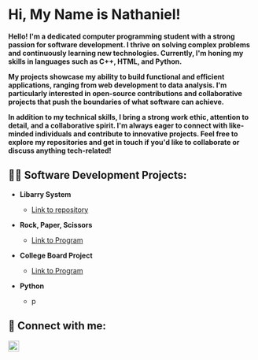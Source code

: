 <h1>Hi, My Name is Nathaniel!</h2>

<b> Hello! I'm a dedicated computer programming student with a strong passion for software development. I thrive on solving complex problems and continuously learning new technologies. Currently, I'm honing my skills in languages such as C++, HTML, and Python.

My projects showcase my ability to build functional and efficient applications, ranging from web development to data analysis. I'm particularly interested in open-source contributions and collaborative projects that push the boundaries of what software can achieve.

In addition to my technical skills, I bring a strong work ethic, attention to detail, and a collaborative spirit. I'm always eager to connect with like-minded individuals and contribute to innovative projects. Feel free to explore my repositories and get in touch if you'd like to collaborate or discuss anything tech-related! </b>

<h2>👨‍💻 Software Development Projects:</h2>

- <b> Libarry System </b>
  - [Link to repository](https://github.com/NateRY/LibarrySystemLab/edit/main/README.md)
- <b>Rock, Paper, Scissors </b>
  - [Link to Program](https://github.com/NateRY/RockPaperScissors/edit/main/README.md)
- <b> College Board Project</b>
  - [Link to Program](https://github.com/NateRY/CollegeBoardProject/edit/main/README.md)

- <b>Python</b>
  - p



<h2> 🤳 Connect with me:</h2>

[<img align="left" alt="JoshMadakor | LinkedIn" width="22px" src="https://cdn.jsdelivr.net/npm/simple-icons@v3/icons/linkedin.svg" />][linkedin]

[linkedin]: https://www.linkedin.com/in/nathanielry/

<!--
**joshmadakor1/joshmadakor1** is a ✨ _special_ ✨ repository because its `README.md` (this file) appears on your GitHub profile.

Here are some ideas to get you started:

- 🔭 I’m currently working on ...
- 🌱 I’m currently learning ...
- 👯 I’m looking to collaborate on ...
- 🤔 I’m looking for help with ...
- 💬 Ask me about ...
- 📫 How to reach me: ...
- 😄 Pronouns: ...
- ⚡ Fun fact: ...
-->
